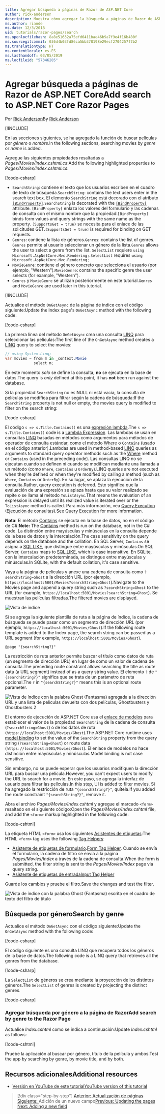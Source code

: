 ```yaml
---
title: Agregar búsqueda a páginas de Razor de ASP.NET Core
author: rick-anderson
description: Muestra cómo agregar la búsqueda a páginas de Razor de ASP.NET Core
ms.author: riande
ms.date: 12/3/2018
uid: tutorials/razor-pages/search
ms.openlocfilehash: 8a8e51632a75efd6411bae46b9a7f9e4f16b480f
ms.sourcegitcommit: 036d4b03fd86ca5bb378198e29ecf2704257f7b2
ms.translationtype: HT
ms.contentlocale: es-ES
ms.lasthandoff: 03/05/2019
ms.locfileid: "57346205"
---
```

# <a name="add-search-to-aspnet-core-razor-pages"></a><span data-ttu-id="054c2-103">Agregar búsqueda a páginas de Razor de ASP.NET Core</span><span class="sxs-lookup"><span data-stu-id="054c2-103">Add search to ASP.NET Core Razor Pages</span></span>

<span data-ttu-id="054c2-104">Por [Rick Anderson](https://twitter.com/RickAndMSFT)</span><span class="sxs-lookup"><span data-stu-id="054c2-104">By [Rick Anderson](https://twitter.com/RickAndMSFT)</span></span>

[!INCLUDE[](~/includes/rp/download.md)]

<span data-ttu-id="054c2-105">En las secciones siguientes, se ha agregado la función de buscar películas por *género* o *nombre*.</span><span class="sxs-lookup"><span data-stu-id="054c2-105">In the following sections, searching movies by *genre* or *name* is added.</span></span>

<span data-ttu-id="054c2-106">Agregue las siguientes propiedades resaltadas a *Pages/Movies/Index.cshtml.cs*:</span><span class="sxs-lookup"><span data-stu-id="054c2-106">Add the following highlighted properties to *Pages/Movies/Index.cshtml.cs*:</span></span>

[!code-csharp[](razor-pages-start/sample/RazorPagesMovie22/Pages/Movies/Index.cshtml.cs?name=snippet_newProps&highlight=11-999)]

* <span data-ttu-id="054c2-107">`SearchString`: contiene el texto que los usuarios escriben en el cuadro de texto de búsqueda.</span><span class="sxs-lookup"><span data-stu-id="054c2-107">`SearchString`: contains the text users enter in the search text box.</span></span> <span data-ttu-id="054c2-108">El elemento `SearchString` está decorado con el atributo [`[BindProperty]`](/dotnet/api/microsoft.aspnetcore.mvc.bindpropertyattribute).</span><span class="sxs-lookup"><span data-stu-id="054c2-108">`SearchString` is decorated with the [`[BindProperty]`](/dotnet/api/microsoft.aspnetcore.mvc.bindpropertyattribute) attribute.</span></span> <span data-ttu-id="054c2-109">`[BindProperty]` enlaza los valores del formulario y las cadenas de consulta con el mismo nombre que la propiedad.</span><span class="sxs-lookup"><span data-stu-id="054c2-109">`[BindProperty]` binds form values and query strings with the same name as the property.</span></span> <span data-ttu-id="054c2-110">`(SupportsGet = true)` se necesita para el enlace de las solicitudes GET.</span><span class="sxs-lookup"><span data-stu-id="054c2-110">`(SupportsGet = true)` is required for binding on GET requests.</span></span>
* <span data-ttu-id="054c2-111">`Genres`: contiene la lista de géneros.</span><span class="sxs-lookup"><span data-stu-id="054c2-111">`Genres`: contains the list of genres.</span></span> <span data-ttu-id="054c2-112">`Genres` permite al usuario seleccionar un género de la lista.</span><span class="sxs-lookup"><span data-stu-id="054c2-112">`Genres` allows the user to select a genre from the list.</span></span> <span data-ttu-id="054c2-113">`SelectList` requiere `using Microsoft.AspNetCore.Mvc.Rendering;`.</span><span class="sxs-lookup"><span data-stu-id="054c2-113">`SelectList` requires `using Microsoft.AspNetCore.Mvc.Rendering;`</span></span>
* <span data-ttu-id="054c2-114">`MovieGenre`: contiene el género concreto que selecciona el usuario (por ejemplo, "Western").</span><span class="sxs-lookup"><span data-stu-id="054c2-114">`MovieGenre`: contains the specific genre the user selects (for example, "Western").</span></span>
* <span data-ttu-id="054c2-115">`Genres` y `MovieGenre` se utilizan posteriormente en este tutorial.</span><span class="sxs-lookup"><span data-stu-id="054c2-115">`Genres` and `MovieGenre` are used later in this tutorial.</span></span>

[!INCLUDE[](~/includes/bind-get.md)]

<span data-ttu-id="054c2-116">Actualice el método `OnGetAsync` de la página de índice con el código siguiente:</span><span class="sxs-lookup"><span data-stu-id="054c2-116">Update the Index page's `OnGetAsync` method with the following code:</span></span>

[!code-csharp[](razor-pages-start/sample/RazorPagesMovie22/Pages/Movies/Index.cshtml.cs?name=snippet_1stSearch)]

<span data-ttu-id="054c2-117">La primera línea del método `OnGetAsync` crea una consulta [LINQ](/dotnet/csharp/programming-guide/concepts/linq/) para seleccionar las películas:</span><span class="sxs-lookup"><span data-stu-id="054c2-117">The first line of the `OnGetAsync` method creates a [LINQ](/dotnet/csharp/programming-guide/concepts/linq/) query to select the movies:</span></span>

```csharp
// using System.Linq;
var movies = from m in _context.Movie
             select m;
```

<span data-ttu-id="054c2-118">En este momento *solo* se define la consulta, **no** se ejecuta en la base de datos.</span><span class="sxs-lookup"><span data-stu-id="054c2-118">The query is *only* defined at this point, it has **not** been run against the database.</span></span>

<span data-ttu-id="054c2-119">Si la propiedad `SearchString` no es NULL ni está vacía, la consulta de películas se modifica para filtrar según la cadena de búsqueda:</span><span class="sxs-lookup"><span data-stu-id="054c2-119">If the `SearchString` property is not null or empty, the movies query is modified to filter on the search string:</span></span>

[!code-csharp[](razor-pages-start/sample/RazorPagesMovie22/Pages/Movies/Index.cshtml.cs?name=snippet_SearchNull)]

<span data-ttu-id="054c2-120">El código `s => s.Title.Contains()` es una [expresión lambda](/dotnet/csharp/programming-guide/statements-expressions-operators/lambda-expressions).</span><span class="sxs-lookup"><span data-stu-id="054c2-120">The `s => s.Title.Contains()` code is a [Lambda Expression](/dotnet/csharp/programming-guide/statements-expressions-operators/lambda-expressions).</span></span> <span data-ttu-id="054c2-121">Las lambdas se usan en consultas [LINQ](/dotnet/csharp/programming-guide/concepts/linq/) basadas en métodos como argumentos para métodos de operador de consulta estándar, como el método [Where](/dotnet/csharp/programming-guide/concepts/linq/query-syntax-and-method-syntax-in-linq) o `Contains` (usado en el código anterior).</span><span class="sxs-lookup"><span data-stu-id="054c2-121">Lambdas are used in method-based [LINQ](/dotnet/csharp/programming-guide/concepts/linq/) queries as arguments to standard query operator methods such as the [Where](/dotnet/csharp/programming-guide/concepts/linq/query-syntax-and-method-syntax-in-linq) method or `Contains` (used in the preceding code).</span></span> <span data-ttu-id="054c2-122">Las consultas LINQ no se ejecutan cuando se definen ni cuando se modifican mediante una llamada a un método (como `Where`, `Contains` u `OrderBy`).</span><span class="sxs-lookup"><span data-stu-id="054c2-122">LINQ queries are not executed when they're defined or when they're modified by calling a method (such as `Where`, `Contains`  or `OrderBy`).</span></span> <span data-ttu-id="054c2-123">En su lugar, se aplaza la ejecución de la consulta.</span><span class="sxs-lookup"><span data-stu-id="054c2-123">Rather, query execution is deferred.</span></span> <span data-ttu-id="054c2-124">Esto significa que la evaluación de una expresión se aplaza hasta que su valor realizado se repite o se llama al método `ToListAsync`.</span><span class="sxs-lookup"><span data-stu-id="054c2-124">That means the evaluation of an expression is delayed until its realized value is iterated over or the `ToListAsync` method is called.</span></span> <span data-ttu-id="054c2-125">Para más información, vea [Query Execution (Ejecución de consultas)](/dotnet/framework/data/adonet/ef/language-reference/query-execution).</span><span class="sxs-lookup"><span data-stu-id="054c2-125">See [Query Execution](/dotnet/framework/data/adonet/ef/language-reference/query-execution) for more information.</span></span>

<span data-ttu-id="054c2-126">**Nota:** El método [Contains](/dotnet/api/system.data.objects.dataclasses.entitycollection-1.contains) se ejecuta en la base de datos, no en el código de C#.</span><span class="sxs-lookup"><span data-stu-id="054c2-126">**Note:** The [Contains](/dotnet/api/system.data.objects.dataclasses.entitycollection-1.contains) method is run on the database, not in the C# code.</span></span> <span data-ttu-id="054c2-127">La distinción entre mayúsculas y minúsculas en la consulta depende de la base de datos y la intercalación.</span><span class="sxs-lookup"><span data-stu-id="054c2-127">The case sensitivity on the query depends on the database and the collation.</span></span> <span data-ttu-id="054c2-128">En SQL Server, `Contains` se asigna a [SQL LIKE](/sql/t-sql/language-elements/like-transact-sql), que distingue entre mayúsculas y minúsculas.</span><span class="sxs-lookup"><span data-stu-id="054c2-128">On SQL Server, `Contains` maps to [SQL LIKE](/sql/t-sql/language-elements/like-transact-sql), which is case insensitive.</span></span> <span data-ttu-id="054c2-129">En SQLite, con la intercalación predeterminada, se distingue entre mayúsculas y minúsculas.</span><span class="sxs-lookup"><span data-stu-id="054c2-129">In SQLite, with the default collation, it's case sensitive.</span></span>

<span data-ttu-id="054c2-130">Vaya a la página de películas y anexe una cadena de consulta como `?searchString=Ghost` a la dirección URL (por ejemplo, `https://localhost:5001/Movies?searchString=Ghost`).</span><span class="sxs-lookup"><span data-stu-id="054c2-130">Navigate to the Movies page and append a query string such as `?searchString=Ghost` to the URL (for example, `https://localhost:5001/Movies?searchString=Ghost`).</span></span> <span data-ttu-id="054c2-131">Se muestran las películas filtradas.</span><span class="sxs-lookup"><span data-stu-id="054c2-131">The filtered movies are displayed.</span></span>

![Vista de índice](search/_static/ghost.png)

<span data-ttu-id="054c2-133">Si se agrega la siguiente plantilla de ruta a la página de índice, la cadena de búsqueda se puede pasar como un segmento de dirección URL (por ejemplo, `https://localhost:5001/Movies/Ghost`).</span><span class="sxs-lookup"><span data-stu-id="054c2-133">If the following route template is added to the Index page, the search string can be passed as a URL segment (for example, `https://localhost:5001/Movies/Ghost`).</span></span>

```cshtml
@page "{searchString?}"
```

<span data-ttu-id="054c2-134">La restricción de ruta anterior permite buscar el título como datos de ruta (un segmento de dirección URL) en lugar de como un valor de cadena de consulta.</span><span class="sxs-lookup"><span data-stu-id="054c2-134">The preceding route constraint allows searching the title as route data (a URL segment) instead of as a query string value.</span></span>  <span data-ttu-id="054c2-135">El elemento `?` de `"{searchString?}"` significa que se trata de un parámetro de ruta opcional.</span><span class="sxs-lookup"><span data-stu-id="054c2-135">The `?` in `"{searchString?}"` means this is an optional route parameter.</span></span>

![Vista de índice con la palabra Ghost (Fantasma) agregada a la dirección URL y una lista de películas devuelta con dos películas, Ghostbusters y Ghostbusters 2](search/_static/g2.png)

<span data-ttu-id="054c2-137">El entorno de ejecución de ASP.NET Core usa el [enlace de modelos](xref:mvc/models/model-binding) para establecer el valor de la propiedad `SearchString` de la cadena de consulta (`?searchString=Ghost`) o de los datos de ruta (`https://localhost:5001/Movies/Ghost`).</span><span class="sxs-lookup"><span data-stu-id="054c2-137">The ASP.NET Core runtime uses [model binding](xref:mvc/models/model-binding) to set the value of the `SearchString` property from the query string (`?searchString=Ghost`) or route data (`https://localhost:5001/Movies/Ghost`).</span></span> <span data-ttu-id="054c2-138">El enlace de modelos no hace distinción entre mayúsculas y minúsculas.</span><span class="sxs-lookup"><span data-stu-id="054c2-138">Model binding is not case sensitive.</span></span>

<span data-ttu-id="054c2-139">Sin embargo, no se puede esperar que los usuarios modifiquen la dirección URL para buscar una película.</span><span class="sxs-lookup"><span data-stu-id="054c2-139">However, you can't expect users to modify the URL to search for a movie.</span></span> <span data-ttu-id="054c2-140">En este paso, se agrega la interfaz de usuario para filtrar las películas.</span><span class="sxs-lookup"><span data-stu-id="054c2-140">In this step, UI is added to filter movies.</span></span> <span data-ttu-id="054c2-141">Si ha agregado la restricción de ruta `"{searchString?}"`, quítela.</span><span class="sxs-lookup"><span data-stu-id="054c2-141">If you added the route constraint `"{searchString?}"`, remove it.</span></span>

<span data-ttu-id="054c2-142">Abra el archivo *Pages/Movies/Index.cshtml* y agregue el marcado `<form>` resaltado en el siguiente código:</span><span class="sxs-lookup"><span data-stu-id="054c2-142">Open the *Pages/Movies/Index.cshtml* file, and add the `<form>` markup highlighted in the following code:</span></span>

[!code-cshtml[](razor-pages-start/sample/RazorPagesMovie22/Pages/Movies/Index2.cshtml?highlight=14-19&range=1-22)]

<span data-ttu-id="054c2-143">La etiqueta HTML `<form>` usa los siguientes [Asistentes de etiquetas](xref:mvc/views/tag-helpers/intro):</span><span class="sxs-lookup"><span data-stu-id="054c2-143">The HTML `<form>` tag uses the following [Tag Helpers](xref:mvc/views/tag-helpers/intro):</span></span>

* <span data-ttu-id="054c2-144">[Asistente de etiquetas de formulario](xref:mvc/views/working-with-forms#the-form-tag-helper).</span><span class="sxs-lookup"><span data-stu-id="054c2-144">[Form Tag Helper](xref:mvc/views/working-with-forms#the-form-tag-helper).</span></span> <span data-ttu-id="054c2-145">Cuando se envía el formulario, la cadena de filtro se envía a la página *Pages/Movies/Index* a través de la cadena de consulta.</span><span class="sxs-lookup"><span data-stu-id="054c2-145">When the form is submitted, the filter string is sent to the *Pages/Movies/Index* page via query string.</span></span>
* [<span data-ttu-id="054c2-146">Asistente de etiquetas de entrada</span><span class="sxs-lookup"><span data-stu-id="054c2-146">Input Tag Helper</span></span>](xref:mvc/views/working-with-forms#the-input-tag-helper)

<span data-ttu-id="054c2-147">Guarde los cambios y pruebe el filtro.</span><span class="sxs-lookup"><span data-stu-id="054c2-147">Save the changes and test the filter.</span></span>

![Vista de índice con la palabra Ghost (Fantasma) escrita en el cuadro de texto del filtro de título](search/_static/filter.png)

## <a name="search-by-genre"></a><span data-ttu-id="054c2-149">Búsqueda por género</span><span class="sxs-lookup"><span data-stu-id="054c2-149">Search by genre</span></span>

<span data-ttu-id="054c2-150">Actualice el método `OnGetAsync` con el código siguiente:</span><span class="sxs-lookup"><span data-stu-id="054c2-150">Update the `OnGetAsync` method with the following code:</span></span>

[!code-csharp[](razor-pages-start/sample/RazorPagesMovie22/Pages/Movies/Index.cshtml.cs?name=snippet_SearchGenre)]

<span data-ttu-id="054c2-151">El código siguiente es una consulta LINQ que recupera todos los géneros de la base de datos.</span><span class="sxs-lookup"><span data-stu-id="054c2-151">The following code is a LINQ query that retrieves all the genres from the database.</span></span>

[!code-csharp[](razor-pages-start/sample/RazorPagesMovie22/Pages/Movies/Index.cshtml.cs?name=snippet_LINQ)]

<span data-ttu-id="054c2-152">La `SelectList` de géneros se crea mediante la proyección de los distintos géneros.</span><span class="sxs-lookup"><span data-stu-id="054c2-152">The `SelectList` of genres is created by projecting the distinct genres.</span></span>

[!code-csharp[](razor-pages-start/sample/RazorPagesMovie22/Pages/Movies/Index.cshtml.cs?name=snippet_SelectList)]

### <a name="add-search-by-genre-to-the-razor-page"></a><span data-ttu-id="054c2-153">Agregar búsqueda por género a la página de Razor</span><span class="sxs-lookup"><span data-stu-id="054c2-153">Add search by genre to the Razor Page</span></span>

<span data-ttu-id="054c2-154">Actualice *Index.cshtml* como se indica a continuación:</span><span class="sxs-lookup"><span data-stu-id="054c2-154">Update *Index.cshtml* as follows:</span></span>

[!code-cshtml[](razor-pages-start/sample/RazorPagesMovie22/Pages/Movies/IndexFormGenreNoRating.cshtml?highlight=16-18&range=1-26)]

<span data-ttu-id="054c2-155">Pruebe la aplicación al buscar por género, título de la película y ambos.</span><span class="sxs-lookup"><span data-stu-id="054c2-155">Test the app by searching by genre, by movie title, and by both.</span></span>

## <a name="additional-resources"></a><span data-ttu-id="054c2-156">Recursos adicionales</span><span class="sxs-lookup"><span data-stu-id="054c2-156">Additional resources</span></span>

* [<span data-ttu-id="054c2-157">Versión en YouTube de este tutorial</span><span class="sxs-lookup"><span data-stu-id="054c2-157">YouTube version of this tutorial</span></span>](https://youtu.be/4B6pHtdyo08)


> [!div class="step-by-step"]
> <span data-ttu-id="054c2-158">[Anterior: Actualización de páginas](xref:tutorials/razor-pages/da1)
> [Siguiente: ](xref:tutorials/razor-pages/new-field)Adición de un nuevo campo</span><span class="sxs-lookup"><span data-stu-id="054c2-158">[Previous: Updating the pages](xref:tutorials/razor-pages/da1)
[Next: Adding a new field](xref:tutorials/razor-pages/new-field)</span></span>
